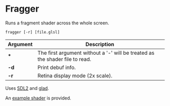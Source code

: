 # Fragger
Runs a fragment shader across the whole screen.

```
fragger [-r] [file.glsl]
```

| Argument | Description |
| ---      | ---         |
| **\***   | The first argument without a '-' will be treated as the shader file to read. |
| **-d**   | Print debuf info. |
| **-r**   | Retina display mode (2x scale). |

Uses [SDL2](https://libsdl.org) and [glad](http://glad.dav1d.de/).

An [example shader](https://github.com/benhenshaw/fragger/blob/master/creation.glsl) is provided.
